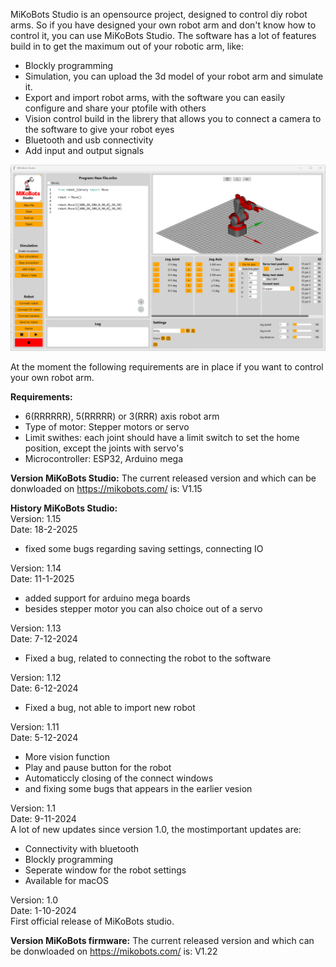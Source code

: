 MiKoBots Studio is an opensource project, designed to control diy robot arms. So if you have designed your own robot arm and don't know how to control it, you can use MiKoBots Studio. The software has a lot of features build in to get the maximum out of your robotic arm, like:

* Blockly programming
* Simulation, you can upload the 3d model of your robot arm and simulate it.
* Export and import robot arms, with the software you can easily configure and share your ptofile with others
* Vision control build in the librery that allows you to connect a camera to the software to give your robot eyes
* Bluetooth and usb connectivity
* Add input and output signals

![MiKoBots Studio](MiKoBots_Studio/assets/images/MiKoBots_studio.png "MiKoBots Studio")

At the moment the following requirements are in place if you want to control your own robot arm.

**Requirements:**
* 6(RRRRRR), 5(RRRRR) or 3(RRR) axis robot arm 
* Type of motor: Stepper motors or servo
* Limit swithes: each joint should have a limit switch to set the home position, except the joints with servo's
* Microcontroller: ESP32, Arduino mega

**Version MiKoBots Studio:**
The current released version and which can be donwloaded on https://mikobots.com/ is: V1.15

**History MiKoBots Studio:**<br>
Version: 1.15<br>
Date: 18-2-2025<br>
* fixed some bugs regarding saving settings, connecting IO

Version: 1.14<br>
Date: 11-1-2025<br>
* added support for arduino mega boards
* besides stepper motor you can also choice out of a servo


Version: 1.13<br>
Date: 7-12-2024<br>
* Fixed a bug, related to connecting the robot to the software

Version: 1.12<br>
Date: 6-12-2024<br>
* Fixed a bug, not able to import new robot

Version: 1.11<br>
Date: 5-12-2024<br>
* More vision function
* Play and pause button for the robot
* Automaticcly closing of the connect windows
* and fixing some bugs that appears in the earlier vesion

Version: 1.1<br>
Date: 9-11-2024<br>
A lot of new updates since version 1.0, the mostimportant updates are:
* Connectivity with bluetooth
* Blockly programming 
* Seperate window for the robot settings
* Available for macOS

Version: 1.0<br>
Date: 1-10-2024<br>
First official release of MiKoBots studio.


**Version MiKoBots firmware:**
The current released version and which can be donwloaded on https://mikobots.com/ is: V1.22